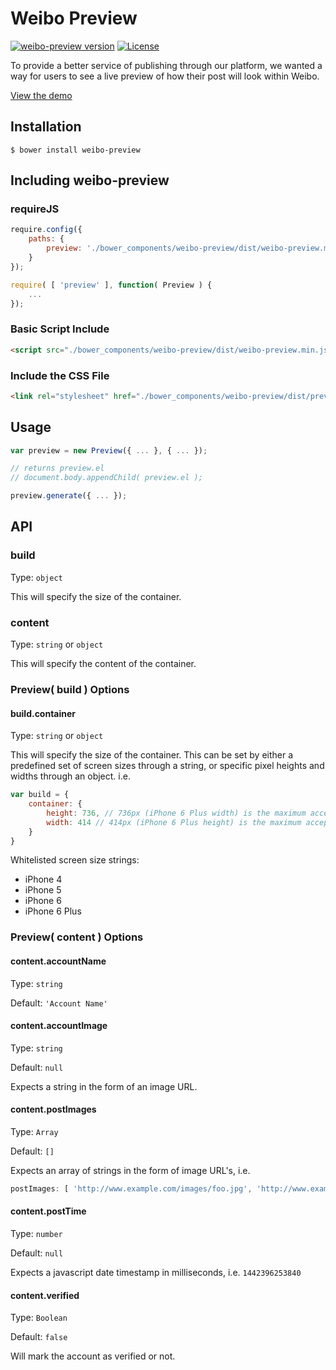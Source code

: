 # Weibo Preview
[![weibo-preview version](https://img.shields.io/badge/weibo--preview-v1.0.11-brightgreen.svg)](https://github.com/mailmangroup/weibo-preview/) [![License](http://img.shields.io/badge/License-MIT-blue.svg)](http://opensource.org/licenses/MIT)

To provide a better service of publishing through our platform, we wanted a way for users to see a live preview of how their post will look within Weibo.

[View the demo](https://github.com/mailmangroup/weibo-preview)

## Installation
```
$ bower install weibo-preview
```

## Including weibo-preview

### requireJS
```javascript
require.config({
    paths: {
        preview: './bower_components/weibo-preview/dist/weibo-preview.min'
    }
});

require( [ 'preview' ], function( Preview ) {
    ...
});
```
### Basic Script Include
```html
<script src="./bower_components/weibo-preview/dist/weibo-preview.min.js"></script>
```

### Include the CSS File
```html
<link rel="stylesheet" href="./bower_components/weibo-preview/dist/preview.css">
```

## Usage

```javascript
var preview = new Preview({ ... }, { ... });

// returns preview.el
// document.body.appendChild( preview.el );

preview.generate({ ... });
```

## API

### build

Type: `object`

This will specify the size of the container.

### content

Type: `string` or `object`

This will specify the content of the container.

### Preview( build ) Options

#### build.container

Type: `string` or `object`

This will specify the size of the container. This can be set by either a predefined set of screen sizes through a string, or specific pixel heights and widths through an object. i.e.

```javascript
var build = {
    container: {
        height: 736, // 736px (iPhone 6 Plus width) is the maximum accepted height
        width: 414 // 414px (iPhone 6 Plus height) is the maximum accepted width
    }
}
```

Whitelisted screen size strings:
- iPhone 4
- iPhone 5
- iPhone 6
- iPhone 6 Plus

### Preview( content ) Options
#### content.accountName

Type: `string`

Default: `'Account Name'`

#### content.accountImage

Type: `string`

Default: `null`

Expects a string in the form of an image URL.

#### content.postImages

Type: `Array`

Default: `[]`

Expects an array of strings in the form of image URL's, i.e.
```javascript
postImages: [ 'http://www.example.com/images/foo.jpg', 'http://www.example.com/images/bar.jpg' ]
```

#### content.postTime

Type: `number`

Default: `null`

Expects a javascript date timestamp in milliseconds, i.e. `1442396253840`

#### content.verified

Type: `Boolean`

Default: `false`

Will mark the account as verified or not.
